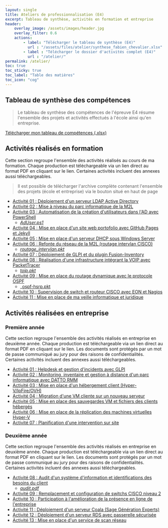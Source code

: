 ```yaml
---
layout: single
title: Ateliers de professionnalisation (E4)
excerpt: Tableau de synthèse, activités en formation et entreprise
header:
    overlay_image: /assets/images/header.jpg
    overlay_filter: 0.6
    actions:
        - label: "Télécharger le tableau de synthèse (E4)"
          url : "/assets/files/atelier/synthese_fabien_chevalier.xlsx"
        - label : "Télécharger le dossier d'activités complet (E4)"
          url : "/atelier/"
permalink: /atelier/
toc: true
toc_sticky: true
toc_label: "Table des matières"
toc_icon: "cog"
---
```


## Tableau de synthèse des compétences

> Le tableau de synthèse des compétences de l'épreuve E4 résume l'ensemble des projets et activités effectués à l'école ainsi qu'en entreprise. 

[Télécharger mon tableau de compétences (.xlsx)](/bts/assets/files/atelier/synthese_fabien_chevalier.xlsx)

## Activités réalisés en formation

Cette section regroupe l'ensemble des activités réalisés au cours de ma formation. Chaque production est téléchargeable via un lien direct au format PDF en cliquant sur le lien. Certaines activités incluent des annexes aussi téléchargeables.

> Il est possible de télécharger l'archive complète contenant l'ensemble des projets (école et entreprise) via le bouton situé en haut de page

- [Activité 01 : Déploiement d'un serveur LDAP Active Directory](/bts/assets/files/atelier/ecole/01-ldap_active_directory.pdf)
- [Activité 02 : Mise à niveau du parc informatique de la M2L](/bts/assets/files/ppe/a_ppe1-1.pdf)
- [Activité 03 : Automatisation de la création d'utilisateurs dans l'AD avec PowerShell](/bts/assets/files/atelier/ecole/03-ad_powershell_csv.pdf)
  - _[AdUser.ps1](/bts/assets/files/atelier/ecole/03-ad_user.ps1)_
- [Activité 04 : Mise en place d'un site web portofolio avec GitHub Pages et Jekyll](/bts/assets/files/atelier/ecole/04-mise_en_place_site_web.pdf)
- [Activité 05 : Mise en place d'un serveur DHCP sous Windows Server](/bts/assets/files/atelier/ecole/05-serveur_dhcp_windows.pdf)
- [Activité 06 : Refonte du réseau de la M2L (routage intervlan CISCO)](/bts/assets/files/atelier/ecole/06-routage_intervlan.pdf)
  - _[routage_intervlan.pkt](/bts/assets/files/atelier/ecole/06-routage_intervlan.pkt)_
- [Activité 07 : Déploiement de GLPI et du plugin Fusion-Inventory](/bts//assets/files/atelier/ecole/07-glpi_fusion.pdf)
- [Activité 08 : Réalisation d'une infrastructure intégrant la VOIP avec PacketTracer](/bts//assets/files/atelier/ecole/08-voip_pkt.pdf)
  - _[toip.pkt](/bts/assets/files/atelier/ecole/08-voip.pkt)_
- [Activité 09 : Mise en place du routage dynamique avec le protocole OSPF](/bts/assets/files/atelier/ecole/09-ospf_cisco.pdf)
  - _[ospf-hsrp.pkt](/bts//assets/files/atelier/09-ospf_cisco.pkt)
- [Activité 10 : Supervision de switch et routeur CISCO avec EON et Nagios](/bts/assets/files/atelier/ecole/10-nagios_cisco.pdf)
- [Activité 11 : Mise en place de ma veille informatique et juridique](/bts/assets/files/atelier/ecole/11-veille.pdf)

## Activités réalisées en entreprise

### Première année

Cette section regroupe l'ensemble des activités réalisés en entreprise en deuxième année. Chaque production est téléchargeable via un lien direct au format PDF en cliquant sur le lien. Les documents sont protégés par un mot de passe communiqué au jury pour des raisons de confidentialités. Certaines activités incluent des annexes aussi téléchargeables.

- [Activité 01 : Helpdesk et gestion d'incidents avec GLPI](/bts/assets/files/atelier/entreprise/01-helpdesk_glpi.pdf)
- [Activité 02 : Monitoring, inventaire et gestion à distance d'un parc informatique avec DATTO RMM](/bts/assets/files/atelier/entreprise/02-monitoring_gestion_datto.pdf)
- [Activité 03 : Mise en place d'un hébergement client (Hyper-V/IpFire/OVH)](/bts/assets/files/atelier/entreprise/03-hebergement_client.pdf)
- [Activité 04 : Migration d'une VM cliente sur un nouveau serveur](/bts/assets/files/atelier/entreprise/04-migration_hyperv.pdf)
- [Activité 05 : Mise en place des sauvegardes VM et fichiers des clients hébergés](/bts/assets/files/atelier/entreprise/05-backup.pdf)
- [Activité 06 : Mise en place de la réplication des machines virtuelles Hyper-V]()
- [Activité 07 : Planification d'une intervention sur site](/bts/assets/files/atelier/entreprise/07-planification.pdf)

### Deuxième année

Cette section regroupe l'ensemble des activités réalisés en entreprise en deuxième année. Chaque production est téléchargeable via un lien direct au format PDF en cliquant sur le lien. Les documents sont protégés par un mot de passe communiqué au jury pour des raisons de confidentialités. Certaines activités incluent des annexes aussi téléchargeables.

- [Activité 08 : Audit d'un système d'information et identifications des besoins du client](/bts/assets/files/atelier/entreprise/08-audit.pdf)
  - _[audit.pdf](/bts/assets/files/atelier/entreprise/08-audit.pdf)_
- [Activité 09 : Remplacement et configuration de switchs CISCO niveau 2](/bts/assets/files/atelier/entreprise/09-configuration_switch_hpe_vers_cisco.pdf)
- [Activité 10 : Participation à l'amélioration de la présence en ligne de l'entreprise](/bts/assets/files/atelier/entreprise/10-webmarketing.pdf)
- [Activité 11 : Déploiement d'un serveur Coala (Sage Génération Experts)](/bts/assets/files/atelier/entreprise/11-deploiement_coala.pdf)
- [Activité 12 : Déploiement d'un serveur RDS avec passerelle sécurisée](/bts/assets/files/atelier/entreprise/12-rd_gateway.pdf)
- [Activité 13 : Mise en place d'un service de scan réseau](/bts/assets/files/atelier/entreprise/13-scan_over_ftp.pdf)
















